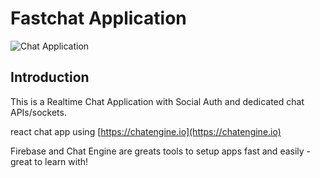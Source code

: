 # Fastchat Application

![Chat Application](https://i.ibb.co/GJwyy9m/Bv9-Js3-QLOLY-HD.jpg)

## Introduction

This is a  Realtime Chat Application with Social Auth and dedicated chat APIs/sockets.

 react chat app using [https://chatengine.io](https://chatengine.io)

Firebase and Chat Engine are greats tools to setup apps fast and easily - great to learn with!
